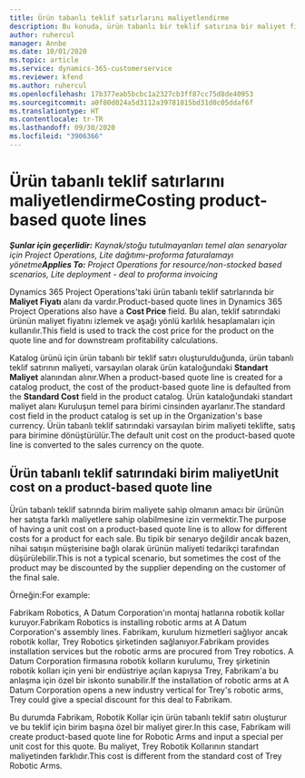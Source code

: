 ```yaml
---
title: Ürün tabanlı teklif satırlarını maliyetlendirme
description: Bu konuda, ürün tabanlı bir teklif satırına bir maliyet fiyatı uygulama hakkında bilgiler sağlanmaktadır.
author: ruhercul
manager: Annbe
ms.date: 10/01/2020
ms.topic: article
ms.service: dynamics-365-customerservice
ms.reviewer: kfend
ms.author: ruhercul
ms.openlocfilehash: 17b377eab5bcbc1a2327cb3ff87cc75d8de40953
ms.sourcegitcommit: a0f80d024a5d3112a39781815bd31d0c05ddaf6f
ms.translationtype: HT
ms.contentlocale: tr-TR
ms.lasthandoff: 09/30/2020
ms.locfileid: "3906366"
---
```

# <a name="costing-product-based-quote-lines"></a><span data-ttu-id="524d7-103">Ürün tabanlı teklif satırlarını maliyetlendirme</span><span class="sxs-lookup"><span data-stu-id="524d7-103">Costing product-based quote lines</span></span>

<span data-ttu-id="524d7-104">_**Şunlar için geçerlidir:** Kaynak/stoğu tutulmayanları temel alan senaryolar için Project Operations, Lite dağıtımı-proforma faturalamayı yönetme_</span><span class="sxs-lookup"><span data-stu-id="524d7-104">_**Applies To:** Project Operations for resource/non-stocked based scenarios, Lite deployment - deal to proforma invoicing_</span></span>


<span data-ttu-id="524d7-105">Dynamics 365 Project Operations'taki ürün tabanlı teklif satırlarında bir **Maliyet Fiyatı** alanı da vardır.</span><span class="sxs-lookup"><span data-stu-id="524d7-105">Product-based quote lines in Dynamics 365 Project Operations also have a **Cost Price** field.</span></span> <span data-ttu-id="524d7-106">Bu alan, teklif satırındaki ürünün maliyet fiyatını izlemek ve aşağı yönlü karlılık hesaplamaları için kullanılır.</span><span class="sxs-lookup"><span data-stu-id="524d7-106">This field is used to track the cost price for the product on the quote line and for downstream profitability calculations.</span></span>

<span data-ttu-id="524d7-107">Katalog ürünü için ürün tabanlı bir teklif satırı oluşturulduğunda, ürün tabanlı teklif satırının maliyeti, varsayılan olarak ürün kataloğundaki **Standart Maliyet** alanından alınır.</span><span class="sxs-lookup"><span data-stu-id="524d7-107">When a product-based quote line is created for a catalog product, the cost of the product-based quote line is defaulted from the **Standard Cost** field in the product catalog.</span></span> <span data-ttu-id="524d7-108">Ürün kataloğundaki standart maliyet alanı Kuruluşun temel para birimi cinsinden ayarlanır.</span><span class="sxs-lookup"><span data-stu-id="524d7-108">The standard cost field in the product catalog is set up in the Organization's base currency.</span></span> <span data-ttu-id="524d7-109">Ürün tabanlı teklif satırındaki varsayılan birim maliyeti teklifte, satış para birimine dönüştürülür.</span><span class="sxs-lookup"><span data-stu-id="524d7-109">The default unit cost on the product-based quote line is converted to the sales currency on the quote.</span></span>

## <a name="unit-cost-on-a-product-based-quote-line"></a><span data-ttu-id="524d7-110">Ürün tabanlı teklif satırındaki birim maliyet</span><span class="sxs-lookup"><span data-stu-id="524d7-110">Unit cost on a product-based quote line</span></span>

<span data-ttu-id="524d7-111">Ürün tabanlı teklif satırında birim maliyete sahip olmanın amacı bir ürünün her satışta farklı maliyetlere sahip olabilmesine izin vermektir.</span><span class="sxs-lookup"><span data-stu-id="524d7-111">The purpose of having a unit cost on a product-based quote line is to allow for different costs for a product for each sale.</span></span> <span data-ttu-id="524d7-112">Bu tipik bir senaryo değildir ancak bazen, nihai satışın müşterisine bağlı olarak ürünün maliyeti tedarikçi tarafından düşürülebilir.</span><span class="sxs-lookup"><span data-stu-id="524d7-112">This is not a typical scenario, but sometimes the cost of the product may be discounted by the supplier depending on the customer of the final sale.</span></span>

<span data-ttu-id="524d7-113">Örneğin:</span><span class="sxs-lookup"><span data-stu-id="524d7-113">For example:</span></span>

<span data-ttu-id="524d7-114">Fabrikam Robotics, A Datum Corporation'ın montaj hatlarına robotik kollar kuruyor.</span><span class="sxs-lookup"><span data-stu-id="524d7-114">Fabrikam Robotics is installing robotic arms at A Datum Corporation's assembly lines.</span></span> <span data-ttu-id="524d7-115">Fabrikam, kurulum hizmetleri sağlıyor ancak robotik kollar, Trey Robotics şirketinden sağlanıyor.</span><span class="sxs-lookup"><span data-stu-id="524d7-115">Fabrikam provides installation services but the robotic arms are procured from Trey robotics.</span></span> <span data-ttu-id="524d7-116">A Datum Corporation firmasına robotik kolların kurulumu, Trey şirketinin robotik kolları için yeni bir endüstriye açılan kapıysa Trey, Fabrikam'a bu anlaşma için özel bir iskonto sunabilir.</span><span class="sxs-lookup"><span data-stu-id="524d7-116">If the installation of robotic arms at A Datum Corporation opens a new industry vertical for Trey's robotic arms, Trey could give a special discount for this deal to Fabrikam.</span></span>

<span data-ttu-id="524d7-117">Bu durumda Fabrikam, Robotik Kollar için ürün tabanlı teklif satırı oluşturur ve bu teklif için birim başına özel bir maliyet girer.</span><span class="sxs-lookup"><span data-stu-id="524d7-117">In this case, Fabrikam will create product-based quote line for Robotic Arms and input a special per unit cost for this quote.</span></span> <span data-ttu-id="524d7-118">Bu maliyet, Trey Robotik Kollarının standart maliyetinden farklıdır.</span><span class="sxs-lookup"><span data-stu-id="524d7-118">This cost is different from the standard cost of Trey Robotic Arms.</span></span>
